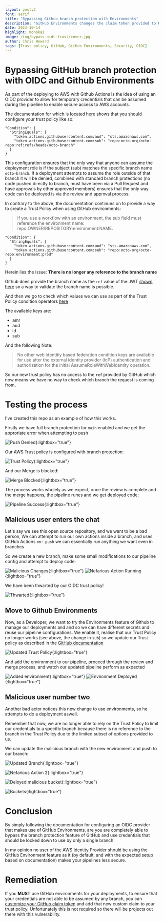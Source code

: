 ```yaml
---
layout: postv2
font: serif
title: "Bypassing Github branch protection with Environments"
description: "GitHub Environments changes the claim token provided to OIDC Providers and removes the Branch name from the Subject, this allows a user to authenticate via any branch"
date: 2023-10-14
highlight: monokai
image: /img/bypass-oidc-trust/cover.jpg
author: Chris Howard
tags: [Trust policy, GitHub, GitHub Environments, Security, OIDC]
---
```


# Bypassing GitHub branch protection with OIDC and Github Environments

As part of the deploying to AWS with Github Actions is the idea of using an OIDC provider to allow for temporary credentials that can be assumed during the pipeline to enable secure access to AWS accounts.

The documentation for which is located [here](https://docs.github.com/en/actions/deployment/security-hardening-your-deployments/configuring-openid-connect-in-amazon-web-services#adding-the-identity-provider-to-aws) shows that you should configure your trust policy like so:

```
"Condition": {
  "StringEquals": {
    "token.actions.githubusercontent.com:aud": "sts.amazonaws.com",
    "token.actions.githubusercontent.com:sub": "repo:octo-org/octo-repo:ref:refs/heads/octo-branch"
  }
}
```

This configuration ensures that the only way that anyone can assume the deployment role is if the subject (sub) matches the specific branch name `octo-branch`.  If a deployment attempts to assume the role outside of that branch it will be denied, combined with standard branch protections (no code pushed directly to branch, must have been via a Pull Request and have approvals by other approved members) ensures that the only way code can be deployed is via the review and approval process.

In contrary to the above, the documentation continues on to provide a way to create a Trust Policy when using GitHub environments:

> If you use a workflow with an environment, the sub field must reference the environment name: repo:OWNER/REPOSITORY:environment:NAME.
```
"Condition": {
  "StringEquals": {
    "token.actions.githubusercontent.com:aud": "sts.amazonaws.com",
    "token.actions.githubusercontent.com:sub": "repo:octo-org/octo-repo:environment:prod"
  }
}
```

Herein lies the issue: **There is no longer any reference to the branch name**

Github does provide the branch name as the `ref` value of the JWT [shown here](https://docs.github.com/en/actions/deployment/security-hardening-your-deployments/about-security-hardening-with-openid-connect#understanding-the-oidc-token) so a way to validate the branch name is possible.

And then we go to check which values we can use as part of the Trust Policy condition operators [here](https://docs.aws.amazon.com/IAM/latest/UserGuide/reference_policies_iam-condition-keys.html#cross-condition-keys-wif)

The available keys are:
  
  - amr
  - aud
  - id
  - sub

And the following Note:

> No other web identitiy based federation condition keys are available for use after the external identity provider (IdP) authentication and authorization for the initial AssumeRoleWithWebIdentity operation.

So our new trust policy has no access to the `ref` provided by GitHub which now means we have no way to check which branch the request is coming from.

# Testing the process

I've created this repo as an example of how this works.

Firstly we have full branch protection for `main` enabled and we get the approriate error when attempting to push

![Push Denied](/img/bypass-oidc-trust/push-denied.png){:lightbox="true"}

Our AWS Trust policy is configured with branch protection:

![Trust Policy](/img/bypass-oidc-trust/trust-policy.png){:lightbox="true"}

And our Merge is blocked:

![Merge Blocked](/img/bypass-oidc-trust/merge-blocked.png){:lightbox="true"}

The process works wholely as we expect, once the review is complete and the merge happens, the pipeline runes and we get deployed code:

![Pipeline Success](/img/bypass-oidc-trust/pipeline-success.png){:lightbox="true"}

## Malicious user enters the chat

Let's say we see this open source repository, and we want to be a bad person, We can attempt to run our own actions inside a branch, and uses GitHub Actions `on: push` we can essentially run anything we want even in branches

So we create a new branch, make some small modifications to our pipeline config and attempt to deploy code:

![Malicious Changes](/img/bypass-oidc-trust/malicious_changes.png){:lightbox="true"}
![Nefarious Action Running](/img/bypass-oidc-trust/nefarious_action.png){:lightbox="true"}

We have been thwarted by our OIDC trust policy!

![Thwarted](/img/bypass-oidc-trust/thwarted.png){:lightbox="true"}

## Move to Github Environments

Now, as a Developer, we want to try the Environments feature of Github to manage our deployments and and so we can have different secrets and reuse our pipeline configurations. We enable it, realise that our Trust Policy no longer works (see above, the change in `sub`) so we update our Trust policy as described in the [GitHub documentation](https://docs.github.com/en/actions/deployment/security-hardening-your-deployments/configuring-openid-connect-in-amazon-web-services#adding-the-identity-provider-to-aws)

![Updated Trust Policy](/img/bypass-oidc-trust/updated-trust-policy.png){:lightbox="true"}

And add the environment to our pipeline, proceed through the review and merge process, and watch our updated pipeline perform as expected

![Added environment](/img/bypass-oidc-trust/added-environemnt.png){:lightbox="true"}
![Environment Deployed](/img/bypass-oidc-trust/environment-deploy.png){:lightbox="true"}

## Malicious user number two

Another bad actor notices this new change to use environments, so he attempts to do a deployment aswell.

Remember that now, we are no longer able to rely on the Trust Policy to limit our credentials to a specific branch because there is no reference to the branch in the Trust Policy due to the limited subset of options provided to us.

We can update the malicious branch with the new environment and push to our branch:

![Updated Branch](/img/bypass-oidc-trust/updated-malicious-pipeline.png){:lightbox="true"}

![Nefarious Action 2](/img/bypass-oidc-trust/nefarious-action-2.png){:lightbox="true"}

![Deloyed malicious bucket](/img/bypass-oidc-trust/deployed-malcious-bucket.png){:lightbox="true"}

![Buckets](/img/bypass-oidc-trust/buckets.png){:lightbox="true"}

# Conclusion

By simply following the documentation for configuring an OIDC provider that makes use of GitHub Environments, are you are completely able to bypass the branch protection feature of GitHub and use credentials that should be locked down to use by only a single branch.

In my opinion no user of the AWS Identity Provider should be using the GitHub Environment feature as it (by default, and with the expected setup based on documentation) makes your pipelines less secure.

# Remediation

If you **MUST** use GitHub environments for your deployments, to ensure that your credentials are not able to be assumed by any branch, you can [customize your GitHub claim token](https://docs.github.com/en/actions/deployment/security-hardening-your-deployments/about-security-hardening-with-openid-connect#customizing-the-token-claims) and add that new custom claim to your trust policy.  Unfortunately this is not required so there will be projects out there with this vulnerability. 